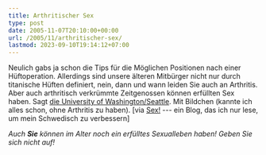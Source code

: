```yaml
---
title: Arthritischer Sex
type: post
date: 2005-11-07T20:10:00+00:00
url: /2005/11/arthritischer-sex/
lastmod: 2023-09-10T19:14:12+07:00
---
```

Neulich gabs ja schon die Tips für die Möglichen Positionen nach einer Hüftoperation. Allerdings sind unsere älteren Mitbürger nicht nur durch titanische Hüften definiert, nein, dann und wann leiden Sie auch an Arthritis. Aber auch arthritisch verkrümmte Zeitgenossen können erfüllten Sex haben. Sagt [die University of Washington/Seattle][1]. Mit Bildchen (kannte ich alles schon, ohne Arthritis zu haben). [via [Sex!][2] --- ein Blog, das ich nur lese, um mein Schwedisch zu verbessern]

_Auch **Sie** können im Alter noch ein erfülltes Sexualleben haben! Geben Sie sich nicht auf!_

 [1]: http://www.orthop.washington.edu/uw/livingwith/tabID__3376/ItemID__99/PageID__152/Articles/Default.aspx
 [2]: http://sexornot.blogspot.com/2005/11/ledvnlig-sex.html
